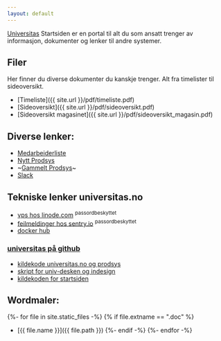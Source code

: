 ```yaml
---
layout: default
---
```


[Universitas](http://universitas.no) Startsiden er en portal til alt du som ansatt trenger av informasjon, dokumenter og lenker til andre systemer.

## Filer
Her finner du diverse dokumenter du kanskje trenger. Alt fra timelister til sideoversikt.

- [Timeliste]({{ site.url }}/pdf/timeliste.pdf)
- [Sideoversikt]({{ site.url }}/pdf/sideoversikt.pdf)
- [Sideoversikt magasinet]({{ site.url }}/pdf/sideoversikt_magasin.pdf)

## Diverse lenker:
- [Medarbeiderliste](https://docs.google.com/spreadsheets/d/1uxtmDUd8Z6PkeF9SHpDPhhEL8AxZ0yUskgcLLqDF6x4/edit?usp=sharing&authkey=CL2FxbQC)
- [Nytt Prodsys](http://universitas.no/prodsys/)
- ~[Gammelt Prodsys](http://oldwww.universitas.no/admin/produser/)~
- [Slack](https://universitas.slack.com/messages)

## Tekniske lenker universitas.no

- [vps hos linode.com](https://manager.linode.com/linodes/dashboard/tassen-docker) <sup>passordbeskyttet
- [feilmeldinger hos sentry.io](https://sentry.io/universitas/) <sup>passordbeskyttet
- [docker hub](https://hub.docker.com/u/universitas/)

### [universitas på github](https://github.com/universitas/)
- [kildekode universitas.no og prodsys](https://github.com/universitas/universitas.no)
- [skript for univ-desken og indesign](https://github.com/universitas/tassendesken)
- [kildekoden for startsiden](https://github.com/universitas/universitas.github.io)


## Wordmaler:

{%- for file in site.static_files -%}
{% if file.extname == ".doc" %}
- [{{ file.name }}]({{ file.path }})
{%- endif -%}
{%- endfor -%}
